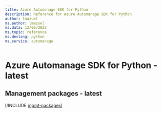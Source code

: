 ```yaml
---
title: Azure Automanage SDK for Python
description: Reference for Azure Automanage SDK for Python
author: lmazuel
ms.author: lmazuel
ms.data: 12/06/2022
ms.topic: reference
ms.devlang: python
ms.service: automanage
---
```

# Azure Automanage SDK for Python - latest

## Management packages - latest
[!INCLUDE [mgmt-packages](automanage-mgmt-index.md)]